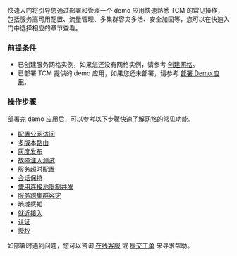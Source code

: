 快速入门将引导您通过部署和管理一个 demo 应用快速熟悉 TCM 的常见操作，包括服务高可用配置、流量管理、多集群容灾多活、安全加固等，您可以在快速入门中选择相应的章节查看。

### 前提条件
- 已创建服务网格实例，如果您还没有网格实例，请参考 [创建网格](https://cloud.tencent.com/document/product/1261/62958)。
- 已部署 TCM 提供的 demo 应用，如果您还未部署，请参考 [部署 Demo 应用](https://cloud.tencent.com/document/product/1261/68692)。


### 操作步骤
部署完 demo 应用后，可以参考以下步骤快速了解网格的常见功能。

- [配置公网访问](https://cloud.tencent.com/document/product/1261/68695)
- [多版本路由](https://cloud.tencent.com/document/product/1261/68697)
- [灰度发布](https://cloud.tencent.com/document/product/1261/68698)
- [故障注入测试](https://cloud.tencent.com/document/product/1261/68709)
- [服务超时配置](https://cloud.tencent.com/document/product/1261/68710)
- [会话保持](https://cloud.tencent.com/document/product/1261/68711)
- [使用连接池限制并发](https://cloud.tencent.com/document/product/1261/68712)
- [服务跨集群容灾](https://cloud.tencent.com/document/product/1261/68716)
- [地域感知](https://cloud.tencent.com/document/product/1261/68717)
- [就近接入](https://cloud.tencent.com/document/product/1261/68718)
- [认证](https://cloud.tencent.com/document/product/1261/68722)
- [授权](https://cloud.tencent.com/document/product/1261/68723)


如部署时遇到问题，您可以咨询 [在线客服](https://cloud.tencent.com/act/event/Online_service) 或 [提交工单](https://console.cloud.tencent.com/workorder/category) 来寻求帮助。 


